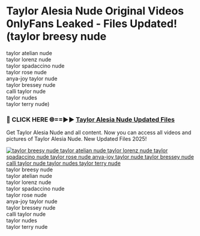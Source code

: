 # Taylor Alesia Nude Original Videos 0nlyFans Leaked - Files Updated! (taylor breesy nude<br>
taylor atelian nude<br>
taylor lorenz nude<br>
taylor spadaccino nude<br>
taylor rose nude<br>
anya-joy taylor nude<br>
taylor bressey nude<br>
calli taylor nude<br>
taylor nudes<br>
taylor terry nude)

<h3>🔴 CLICK HERE 🌐==►► <a href="https://tinyurl.com/2p9ay9w9" rel="nofollow">Taylor Alesia Nude Updated Files</a></h3>

Get Taylor Alesia Nude and all content. Now you can access all videos and pictures of Taylor Alesia Nude. New Updated Files 2025!

[![taylor breesy nude<br>
taylor atelian nude<br>
taylor lorenz nude<br>
taylor spadaccino nude<br>
taylor rose nude<br>
anya-joy taylor nude<br>
taylor bressey nude<br>
calli taylor nude<br>
taylor nudes<br>
taylor terry nude](https://i.imgur.com/KQgVmj3.gif)](https://tinyurl.com/2p9ay9w9)
taylor breesy nude<br>
taylor atelian nude<br>
taylor lorenz nude<br>
taylor spadaccino nude<br>
taylor rose nude<br>
anya-joy taylor nude<br>
taylor bressey nude<br>
calli taylor nude<br>
taylor nudes<br>
taylor terry nude